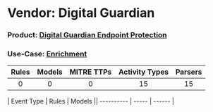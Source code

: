 Vendor: Digital Guardian
========================
### Product: [Digital Guardian Endpoint Protection](../ds_digital_guardian_digital_guardian_endpoint_protection.md)
### Use-Case: [Enrichment](../../../../UseCases/uc_enrichment.md)

| Rules | Models | MITRE TTPs | Activity Types | Parsers |
|:-----:|:------:|:----------:|:--------------:|:-------:|
|   0   |   0    |     0      |       15       |   15    |

| Event Type | Rules | Models || ---------- | ----- | ------ |
